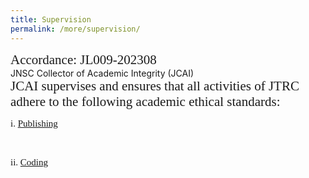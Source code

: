 ```yaml
---
title: Supervision
permalink: /more/supervision/
---
```


<style>
.introh{
font-family:times;
font-size:21px;
}
</style>

<style>
.introt{
font-family:times;
font-size:15px;
}
</style>

<div class="introh">
  Accordance: JL009-202308
</div>


<div class="panel panel-default">
<div class="panel-heading">
JNSC Collector of Academic Integrity (JCAI)
</div>
<div class="panel-body">
<div class="introh">
JCAI supervises and ensures that all activities of JTRC adhere to the following academic ethical standards: 
</div>
<p>
<div class="introt">
        i. <a href="https://www.elsevier.com/about/policies-and-standards/publishing-ethics#4-duties-of-authors">Publishing</a>
</div>
</p>
<br>

<p>
<div class="introt">
        ii. <a href="https://gist.github.com/nicolasdao/a7adda51f2f185e8d2700e1573d8a633">Coding</a>
</div>
</p>
<br>
</div>
</div>